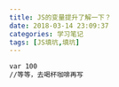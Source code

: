 ```yaml
---
title: JS的变量提升了解一下？
date: 2018-03-14 23:09:37
categories: 学习笔记
tags: [JS填坑,填坑]
---
```


``` bash
var 100
//等等，去喝杯咖啡再写
```